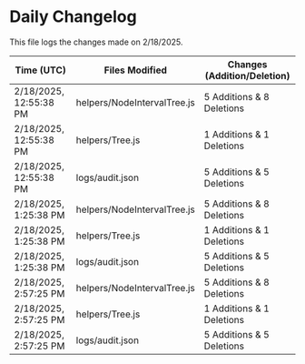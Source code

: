 # Daily Changelog

This file logs the changes made on 2/18/2025.

| Time (UTC)             | Files Modified                    | Changes (Addition/Deletion) |
|------------------------|-----------------------------------|-----------------------------|
| 2/18/2025, 12:55:38 PM | helpers/NodeIntervalTree.js | 5 Additions & 8 Deletions |
| 2/18/2025, 12:55:38 PM | helpers/Tree.js | 1 Additions & 1 Deletions |
| 2/18/2025, 12:55:38 PM | logs/audit.json | 5 Additions & 5 Deletions |
| 2/18/2025, 1:25:38 PM | helpers/NodeIntervalTree.js | 5 Additions & 8 Deletions|
| 2/18/2025, 1:25:38 PM | helpers/Tree.js | 1 Additions & 1 Deletions|
| 2/18/2025, 1:25:38 PM | logs/audit.json | 5 Additions & 5 Deletions|
| 2/18/2025, 2:57:25 PM | helpers/NodeIntervalTree.js | 5 Additions & 8 Deletions|
| 2/18/2025, 2:57:25 PM | helpers/Tree.js | 1 Additions & 1 Deletions|
| 2/18/2025, 2:57:25 PM | logs/audit.json | 5 Additions & 5 Deletions|
